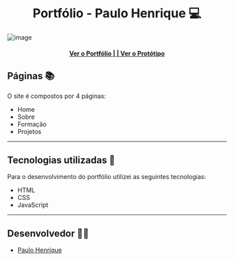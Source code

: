 <h1 align="center">Portfólio - Paulo Henrique 💻</h1>

![image](https://github.com/PHenrique01/Portfolio-v2/assets/100245785/f1254950-c5e1-486b-88a7-57dda7fc9a83)

<div align="center">
        <h4><a href="https://phenrique01.github.io/Portfolio-v2/">Ver o Portfólio |</a><a href="https://www.figma.com/design/4KWxCs5oL8clnjbfqAeOIh/projeto-portfolio?node-id=0-1&t=cFsngQ2zs8MN8152-1"> | Ver o Protótipo</a></h4>
</div>

<h2>Páginas 📚</h2> 

<p>O site é compostos por 4 páginas:</p>

<ul>
        <li>Home</li>
        <li>Sobre</li>
        <li>Formação</li>
        <li>Projetos</li>
</ul>

---

<h2>Tecnologias utilizadas 💼</h2>

<p>Para o desenvolvimento do portfólio utilizei as seguintes tecnologias:</p>

<ul>
        <li>HTML</li>
        <li>CSS</li>
        <li>JavaScript</li>
</ul>

---

<h2>Desenvolvedor 🧑‍💻</h2>

<ul>
        <li><a href="https://github.com/PHenrique01">Paulo Henrique</li>
</ul>
